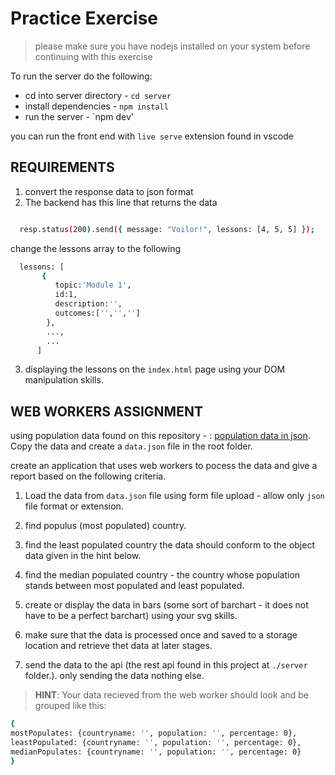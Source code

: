 # Practice Exercise
>
>please make sure you have nodejs installed on your system before continuing with this exercise

To run the server do the following:

- cd into server directory - `cd server`
- install dependencies - `npm install`
- run the server - `npm dev'

you can run the front end with `live serve` extension found in vscode

## REQUIREMENTS

1. convert the response data to json format
2. The backend has this line that returns the data
  
```bash

  resp.status(200).send({ message: "Voilor!", lessons: [4, 5, 5] });

```
  
change the lessons array to the following

```bash
  lessons: [
       {
          topic:'Module 1',
          id:1,
          description:'',
          outcomes:['','','']
        },
        ...,
        ...
      ] 
```

3. displaying the lessons on the  `index.html` page using your DOM manipulation skills.


## WEB WORKERS ASSIGNMENT

using population data found on this repository - : [population data in json](https://github.com/samayo/country-json/blob/master/src/country-by-population.json). Copy the data and create a `data.json` file in the root folder.

create an application that uses web workers to pocess the data and give a report based on the following criteria.
1. Load the data from `data.json` file using form file upload - allow only `json` file format  or extension.
2. find populus (most populated) country.  

3. find the least populated country the data should conform to the object data given in the hint below.

4. find the median populated country - the country whose population stands between most populated and least populated.

5. create or display the data in bars (some sort of barchart - it does not have to be a perfect barchart) using your svg skills.

6. make sure that the data is processed once and saved to a storage location and retrieve thet data at later stages.

7. send the data to the api (the rest api found in this project at `./server` folder.). only sending the data nothing else.

>**HINT**: Your data recieved from the web worker should look and be grouped  like this:
```bash
{
mostPopulates: {countryname: '', population: '', percentage: 0},
leastPopulated: {countryname: '', population: '', percentage: 0},
medianPopulates: {countryname: '', population: '', percentage: 0}
}
```
